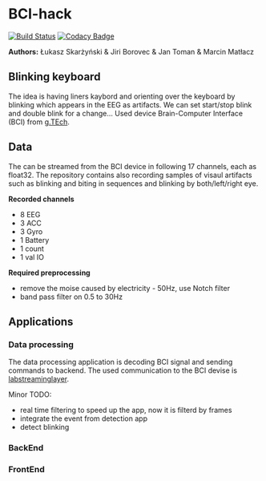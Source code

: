 # BCI-hack

[![Build Status](https://travis-ci.org/Borda/BCI-speller.svg?branch=master)](https://travis-ci.org/Borda/BCI-speller)
[![Codacy Badge](https://api.codacy.com/project/badge/Grade/bcd9d6fe109542ddbfa645c1cd9c50fb)](https://www.codacy.com/app/Borda/BCI-speller?utm_source=github.com&amp;utm_medium=referral&amp;utm_content=Borda/BCI-speller&amp;utm_campaign=Badge_Grade)

**Authors:**
Łukasz Skarżyński &
Jiri Borovec &
Jan Toman &
Marcin Matłacz

## Blinking keyboard

The idea is having liners kaybord and orienting over the keyboard by blinking which appears in the EEG as artifacts. We can set start/stop blink and double blink for a change...
Used device Brain-Computer Interface (BCI) from [g.TEch](http://www.gtec.at/).

## Data

The can be streamed from the BCI device in following 17 channels, each as float32.
The repository contains also recording samples of visaul artifacts such as blinking and biting in sequences and blinking by both/left/right eye.

**Recorded channels**
* 8 EEG
* 3 ACC
* 3 Gyro
* 1 Battery
* 1 count
* 1 val IO

**Required preprocessing**
* remove the moise caused by electricity - 50Hz, use Notch filter
* band pass filter on 0.5 to 30Hz

## Applications

### Data processing

The data processing application is decoding BCI signal and sending commands to backend.
The used communication to the BCI devise is [labstreaminglayer](https://github.com/sccn/labstreaminglayer).

Minor TODO:
* real time filtering to speed up the app, now it is filterd by frames
* integrate the event from detection app
* detect blinking

### BackEnd

### FrontEnd
